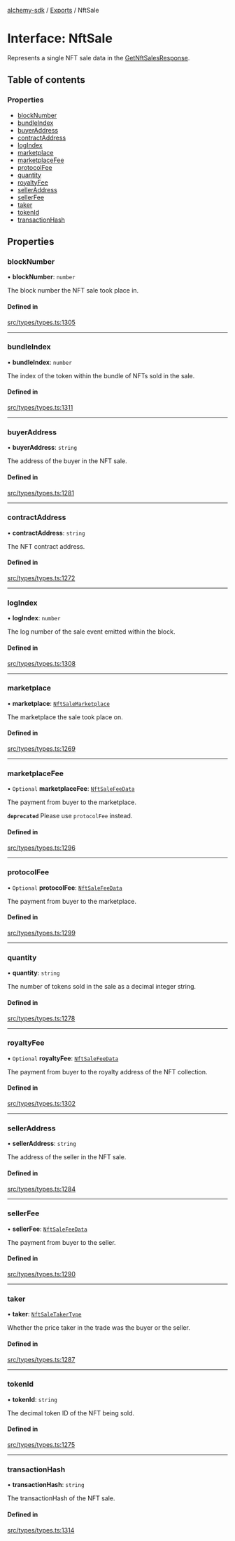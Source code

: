 [alchemy-sdk](../README.md) / [Exports](../modules.md) / NftSale

# Interface: NftSale

Represents a single NFT sale data in the [GetNftSalesResponse](GetNftSalesResponse.md).

## Table of contents

### Properties

- [blockNumber](NftSale.md#blocknumber)
- [bundleIndex](NftSale.md#bundleindex)
- [buyerAddress](NftSale.md#buyeraddress)
- [contractAddress](NftSale.md#contractaddress)
- [logIndex](NftSale.md#logindex)
- [marketplace](NftSale.md#marketplace)
- [marketplaceFee](NftSale.md#marketplacefee)
- [protocolFee](NftSale.md#protocolfee)
- [quantity](NftSale.md#quantity)
- [royaltyFee](NftSale.md#royaltyfee)
- [sellerAddress](NftSale.md#selleraddress)
- [sellerFee](NftSale.md#sellerfee)
- [taker](NftSale.md#taker)
- [tokenId](NftSale.md#tokenid)
- [transactionHash](NftSale.md#transactionhash)

## Properties

### blockNumber

• **blockNumber**: `number`

The block number the NFT sale took place in.

#### Defined in

[src/types/types.ts:1305](https://github.com/alchemyplatform/alchemy-sdk-js/blob/8dc500a/src/types/types.ts#L1305)

___

### bundleIndex

• **bundleIndex**: `number`

The index of the token within the bundle of NFTs sold in the sale.

#### Defined in

[src/types/types.ts:1311](https://github.com/alchemyplatform/alchemy-sdk-js/blob/8dc500a/src/types/types.ts#L1311)

___

### buyerAddress

• **buyerAddress**: `string`

The address of the buyer in the NFT sale.

#### Defined in

[src/types/types.ts:1281](https://github.com/alchemyplatform/alchemy-sdk-js/blob/8dc500a/src/types/types.ts#L1281)

___

### contractAddress

• **contractAddress**: `string`

The NFT contract address.

#### Defined in

[src/types/types.ts:1272](https://github.com/alchemyplatform/alchemy-sdk-js/blob/8dc500a/src/types/types.ts#L1272)

___

### logIndex

• **logIndex**: `number`

The log number of the sale event emitted within the block.

#### Defined in

[src/types/types.ts:1308](https://github.com/alchemyplatform/alchemy-sdk-js/blob/8dc500a/src/types/types.ts#L1308)

___

### marketplace

• **marketplace**: [`NftSaleMarketplace`](../enums/NftSaleMarketplace.md)

The marketplace the sale took place on.

#### Defined in

[src/types/types.ts:1269](https://github.com/alchemyplatform/alchemy-sdk-js/blob/8dc500a/src/types/types.ts#L1269)

___

### marketplaceFee

• `Optional` **marketplaceFee**: [`NftSaleFeeData`](NftSaleFeeData.md)

The payment from buyer to the marketplace.

**`deprecated`** Please use `protocolFee` instead.

#### Defined in

[src/types/types.ts:1296](https://github.com/alchemyplatform/alchemy-sdk-js/blob/8dc500a/src/types/types.ts#L1296)

___

### protocolFee

• `Optional` **protocolFee**: [`NftSaleFeeData`](NftSaleFeeData.md)

The payment from buyer to the marketplace.

#### Defined in

[src/types/types.ts:1299](https://github.com/alchemyplatform/alchemy-sdk-js/blob/8dc500a/src/types/types.ts#L1299)

___

### quantity

• **quantity**: `string`

The number of tokens sold in the sale as a decimal integer string.

#### Defined in

[src/types/types.ts:1278](https://github.com/alchemyplatform/alchemy-sdk-js/blob/8dc500a/src/types/types.ts#L1278)

___

### royaltyFee

• `Optional` **royaltyFee**: [`NftSaleFeeData`](NftSaleFeeData.md)

The payment from buyer to the royalty address of the NFT collection.

#### Defined in

[src/types/types.ts:1302](https://github.com/alchemyplatform/alchemy-sdk-js/blob/8dc500a/src/types/types.ts#L1302)

___

### sellerAddress

• **sellerAddress**: `string`

The address of the seller in the NFT sale.

#### Defined in

[src/types/types.ts:1284](https://github.com/alchemyplatform/alchemy-sdk-js/blob/8dc500a/src/types/types.ts#L1284)

___

### sellerFee

• **sellerFee**: [`NftSaleFeeData`](NftSaleFeeData.md)

The payment from buyer to the seller.

#### Defined in

[src/types/types.ts:1290](https://github.com/alchemyplatform/alchemy-sdk-js/blob/8dc500a/src/types/types.ts#L1290)

___

### taker

• **taker**: [`NftSaleTakerType`](../enums/NftSaleTakerType.md)

Whether the price taker in the trade was the buyer or the seller.

#### Defined in

[src/types/types.ts:1287](https://github.com/alchemyplatform/alchemy-sdk-js/blob/8dc500a/src/types/types.ts#L1287)

___

### tokenId

• **tokenId**: `string`

The decimal token ID of the NFT being sold.

#### Defined in

[src/types/types.ts:1275](https://github.com/alchemyplatform/alchemy-sdk-js/blob/8dc500a/src/types/types.ts#L1275)

___

### transactionHash

• **transactionHash**: `string`

The transactionHash of the NFT sale.

#### Defined in

[src/types/types.ts:1314](https://github.com/alchemyplatform/alchemy-sdk-js/blob/8dc500a/src/types/types.ts#L1314)
